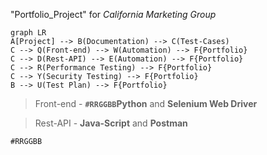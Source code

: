 "Portfolio_Project" for _California Marketing Group_
```mermaid
graph LR
A[Project] --> B(Documentation) --> C(Test-Cases)
C --> Q(Front-end) --> W(Automation) --> F{Portfolio}
C --> D(Rest-API) --> E(Automation) --> F{Portfolio}
C --> R(Performance Testing) --> F{Portfolio}
C --> Y(Security Testing) --> F{Portfolio}
B --> U(Test Plan) --> F{Portfolio}
```


> Front-end - **`#RRGGBB`Python** and **Selenium Web Driver**

> Rest-API - **Java-Script** and **Postman**

`#RRGGBB`
###
 
